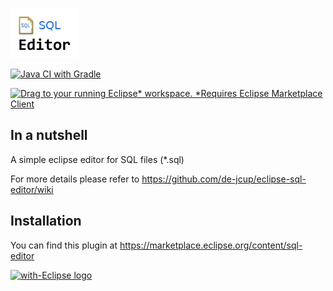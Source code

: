 ![Logo](https://github.com/de-jcup/eclipse-sql-editor/blob/master/sqleditor-plugin/html/images/sql-editor-logo.png?raw=true)

[![Java CI with Gradle](https://github.com/de-jcup/eclipse-sql-editor/actions/workflows/gradle.yml/badge.svg)](https://github.com/de-jcup/eclipse-sql-editor/actions/workflows/gradle.yml)

[![Drag to your running Eclipse* workspace. *Requires Eclipse Marketplace Client](https://marketplace.eclipse.org/sites/all/themes/solstice/public/images/marketplace/btn-install.png)](http://marketplace.eclipse.org/marketplace-client-intro?mpc_install=4542468 "Drag to your running Eclipse* workspace. *Requires Eclipse Marketplace Client")
## In a nutshell
A simple eclipse editor for SQL files (*.sql)

For more details please refer to https://github.com/de-jcup/eclipse-sql-editor/wiki

## Installation
You can find this plugin at https://marketplace.eclipse.org/content/sql-editor  

<a href="http://with-eclipse.github.io/" target="_blank">
<img alt="with-Eclipse logo" src="http://with-eclipse.github.io/with-eclipse-0.jpg" />
</a>
